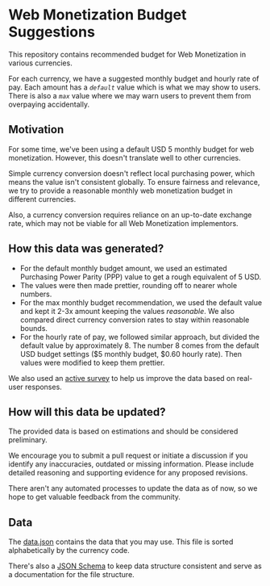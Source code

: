 # Web Monetization Budget Suggestions

This repository contains recommended budget for Web Monetization in various currencies.

For each currency, we have a suggested monthly budget and hourly rate of pay.
Each amount has a _`default`_ value which is what we may show to users.
There is also a _`max`_ value where we may warn users to prevent them from overpaying accidentally.

## Motivation

For some time, we've been using a default USD 5 monthly budget for web monetization. However, this doesn't translate well to other currencies.

Simple currency conversion doesn't reflect local purchasing power, which means the value isn't consistent globally. To ensure fairness and relevance, we try to provide a reasonable monthly web monetization budget in different currencies.

Also, a currency conversion requires reliance on an up-to-date exchange rate, which may not be viable for all Web Monetization implementors.

## How this data was generated?

- For the default monthly budget amount, we used an estimated Purchasing Power Parity (PPP) value to get a rough equivalent of 5 USD.
- The values were then made prettier, rounding off to nearer whole numbers.
- For the max monthly budget recommendation, we used the default value and kept it 2-3x amount keeping the values _reasonable_. We also compared direct currency conversion rates to stay within reasonable bounds.
- For the hourly rate of pay, we followed similar approach, but divided the default value by approximately 8. The number 8 comes from the default USD budget settings ($5 monthly budget, $0.60 hourly rate). Then values were modified to keep them prettier.

We also used an [active survey](https://forms.gle/VMNe1uDNHD6ngEYo6) to help us improve the data based on real-user responses.

## How will this data be updated?

The provided data is based on estimations and should be considered preliminary.

We encourage you to submit a pull request or initiate a discussion if you identify any inaccuracies, outdated or missing information. Please include detailed reasoning and supporting evidence for any proposed revisions.

There aren't any automated processes to update the data as of now, so we hope to get valuable feedback from the community.

## Data

The [data.json](data.json) contains the data that you may use. This file is sorted alphabetically by the currency code.

There's also a [JSON Schema](schema.json) to keep data structure consistent and serve as a documentation for the file structure.
